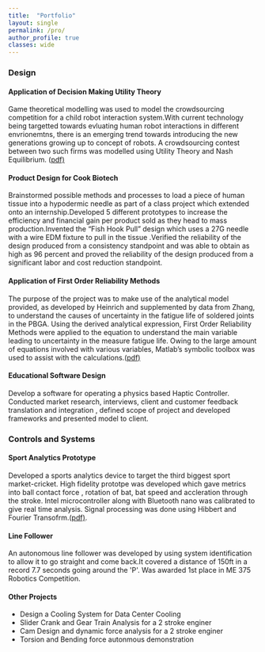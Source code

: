 ```yaml
---
title:  "Portfolio"
layout: single
permalink: /pro/
author_profile: true
classes: wide
---
```

<!--
  Minimal Mistakes Jekyll Theme 4.16.6 by Michael Rose
  Copyright 2013-2019 Michael Rose - mademistakes.com | @mmistakes
  Free for personal and commercial use under the MIT license
  https://github.com/mmistakes/minimal-mistakes/blob/master/LICENSE
-->
<html lang="en" class="no-js">
  <head>
    <meta charset="utf-8">

  <title>Portfolio</title>
  <meta name="description" content="projects">
  <meta name="Umair Sarwar" content="projects">

</head>

<body>
  <h3>Design</h3>
  <h4>Application of Decision Making Utility Theory</h4>
  <p>Game theoretical modelling was used to model the crowdsourcing competition for a child robot interaction system.With current technology being targetted towards evluating human robot interactions in different envrionemtns, there is an emerging trend towards introducing the new generations growing up to concept of robots. A crowdsourcing contest between two such firms was modelled using Utility Theory and Nash Equilibrium. (<a href="/assets/a.pdf">pdf)</a>
  <h4>Product Design for Cook Biotech</h4>
  <p>Brainstormed possible methods and processes to load a piece of human tissue into a hypodermic needle as part of a class project which extended onto an internship.Developed 5 different prototypes to increase the efficiency and financial gain per product sold as they head to mass production.Invented the “Fish Hook Pull” design which uses a 27G needle with a wire EDM fixture to pull in the tissue .Verified the reliability of the design produced from a consistency standpoint and was able to obtain as high as 96 percent and proved the reliability of the design produced from a significant labor and cost reduction standpoint.</p>
  <h4>Application of First Order Reliability Methods</h4>
  <p>The purpose of the project was to make use of the analytical model provided, as developed by Heinrich and supplemented by data from Zhang, to understand the causes of uncertainty in the fatigue life of soldered joints in the PBGA. Using the derived analytical expression, First Order Reliability Methods were applied to the equation to understand the main variable leading to uncertainty in the measure fatigue life. Owing to the large amount of equations involved with various variables, Matlab’s symbolic toolbox was used to assist with the calculations.(<a href="/assets/pro.pdf">pdf)</a>
  <h4>Educational Software Design</h4>
  <p>Develop a software for operating a physics based Haptic Controller. Conducted market research, interviews, client and customer feedback translation and integration , defined scope of project and developed frameworks and presented model to client.</p>
 
  
  <h3>Controls and Systems</h3>
  
  <h4>Sport Analytics Prototype</h4>
  <p>Developed a sports analytics device to target the third biggest sport market-cricket. High fidelity prototpe was developed which gave metrics into ball contact force , rotation of bat, bat speed and accleration through the stroke. Intel microcontroller along with Bluetooth nano was calibrated to give real time analysis. Signal processing was done using Hibbert and Fourier Transofrm.(<a href="/assets/DTEC.pdf">pdf)</a>.</p>
  <h4>Line Follower</h4>
  <p>An autonomous line follower was developed by using system identification to allow it to go straight and come back.It covered a distance of 150ft in a record 7.7 seconds going around the 'P'. Was awarded 1st place in ME 375 Robotics Competition.</p>
  <h4>Other Projects</h4>
  <ul>
  <li>Design a Cooling System for Data Center Cooling</li>
  <li>Slider Crank and Gear Train Analysis for a 2 stroke enginer</li>
  <li>Cam Design and dynamic force analysis for a 2 stroke enginer</li>
  <li>Torsion and Bending force autonmous demonstration</li>
  </ul>

 
